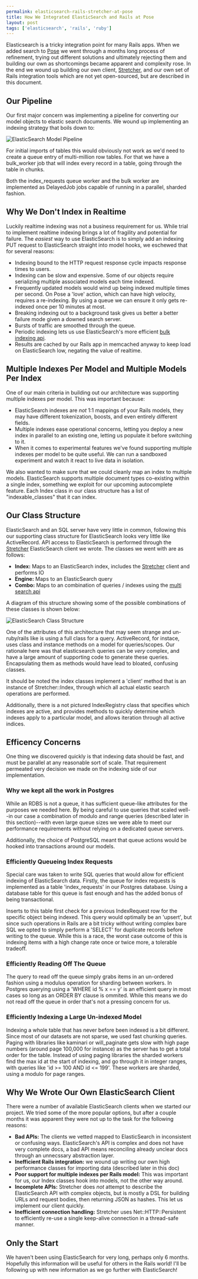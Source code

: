 ```yaml
---
permalink: elasticsearch-rails-stretcher-at-pose
title: How We Integrated ElasticSearch and Rails at Pose
layout: post
tags: ['elasticsearch', 'rails', 'ruby']
---
```


Elasticsearch is a tricky integration point for many Rails apps. When we added search to [Pose](http://pose.com) we went through a months long process of refinement, trying out different solutions and ultimately rejecting them and building our own as shortcomings became apparent and complexity rose. In the end we wound up building our own client, [Stretcher](https://github.com/PoseBiz/stretcher), and our own set of Rails integration tools which are not yet open-sourced, but are described in this document.

## Our Pipeline

Our first major concern was implementing a pipeline for converting our model objects to elastic search documents. We wound up implementing an indexing strategy that boils down to:

![ElasticSearch Model Pipeline](../assets/images/elasticsearch_model_pipeline.png)

For initial imports of tables this would obviously not work as we'd need to create a queue entry of multi-million row tables. For that we have a bulk_worker job that will index every record in a table, going through the table in chunks.

Both the index_requests queue worker and the bulk worker are implemented as DelayedJob jobs capable of running in a parallel, sharded fashion.

## Why We Don't Index in Realtime

Luckily realtime indexing was not a business requirement for us. While trial to implement realtime indexing brings a lot of fragility and potential for failure. The *easiest* way to use ElasticSearch is to simply add an indexing PUT request to ElasticSearch straight into model hooks, we eschewed that for several reasons:

* Indexing bound to the HTTP request response cycle impacts response times to users.
* Indexing can be slow and expensive. Some of our objects require serializing multiple associated models each time indexed.
* Frequently updated models would wind up being indexed multiple times per second. On Pose a 'love' action, which can have high velocity, requires a re-indexing. By using a queue we can ensure it only gets re-indexed once per 10 minutes at most.
* Breaking indexing out to a background task gives us better a better failure mode given a downed search server.
* Bursts of traffic are smoothed through the queue.
* Periodic indexing lets us use ElasticSearch's more efficient [bulk indexing api](http://www.elasticsearch.org/guide/reference/api/bulk.html).
* Results are cached by our Rails app in memcached anyway to keep load on ElasticSearch low, negating the value of realtime.

## Multiple Indexes Per Model and Multiple Models Per Index

One of our main criteria in building out our architecture was supporting multiple indexes per model. This was important because:

* ElasticSearch indexes are *not* 1:1 mappings of your Rails models, they may have different tokenization, boosts, and even entirely different fields.
* Multiple indexes ease operational concerns, letting you deploy a new index in parallel to an existing one, letting us populate it before switching to it.
* When it comes to experimental features we've found supporting multiple indexes per model to be quite useful. We can run a sandboxed experiment and watch it react to live data in isolation.

We also wanted to make sure that we could cleanly map an index to multiple models. ElasticSearch supports multiple document types co-existing within a single index, something we exploit for our upcoming autocomplete feature. Each Index class in our class structure has a list of "indexable_classes" that it can index.

## Our Class Structure

ElasticSearch and an SQL server have very little in common, following this our supporting class structure for ElasticSearch looks very little like ActiveRecord. API access to ElasticSearch is performed through the [Stretcher](https://github.com/PoseBiz/stretcher) ElasticSearch client we wrote. The classes we went with are as follows:

* **Index:** Maps to an ElasticSearch index, includes the [Stretcher](https://github.com/PoseBiz/stretcher) client and performs IO
* **Engine:** Maps to an ElasticSearch query
* **Combo:** Maps to an combination of queries / indexes using the [multi search api](http://www.elasticsearch.org/guide/reference/api/multi-search.html)

A diagram of this structure showing some of the possible combinations of these classes is shown below:

![ElasticSearch Class Structure](../assets/images/elasticsearch-classes.png)

One of the attributes of this architecture that may seem strange and un-ruby/rails like is using a full class for a query. ActiveRecord, for instace, uses class and instance methods on a model for queries/scopes. Our rationale here was that elasticsearch queries can be *very* complex, and have a large amount of supporting code to generate these queries. Encapsulating them as methods would have lead to bloated, confusing classes.

It should be noted the index classes implement a 'client' method that is an instance of Stretcher::Index, through which all actual elastic search operations are performed.

Additionally, there is a not pictured IndexRegistry class that specifies which indexes are active, and provides methods to quickly determine which indexes apply to a particular model, and allows iteration through all active indices.

## Efficency Concerns

One thing we discovered quickly is that indexing data should be fast, and must be parallel at any reasonable sort of scale. That requirement permeated very decision we made on the indexing side of our implementation.

### Why we kept all the work in Postgres

While an RDBS is not a queue, it has sufficient queue-like attributes for the purposes we needed here. By being careful to use queries that scaled well--in our case a combination of modulo and range queries (described later in this section)--with even large queue sizes we were able to meet our performance requirements without relying on a dedicated queue servers.

Additionally, the choice of PostgreSQL meant that queue actions would be hooked into transactions around our models.

### Efficiently Queueing Index Requests

Special care was taken to write SQL queries that would allow for efficient indexing of ElasticSearch data. Firstly, the queue for index requests is implemented as a table 'index_requests' in our Postgres database. Using a database table for this queue is fast enough and has the added bonus of being transactional. 

Inserts to this table first check for a previous IndexRequest row for the specific object being indexed. This query would optimally be an 'upsert', but since such operations in Rails are a bit tricky without writing complex bare SQL we opted to simply perform a 'SELECT' for duplicate records before writing to the queue. While this is a race, the worst case outcome of this is indexing items with a high change rate once or twice more, a tolerable tradeoff.

### Efficiently Reading Off The Queue

The query to read off the queue simply grabs items in an un-ordered fashion using a modulus operation for sharding between workers. In Postgres querying using a 'WHERE id % x == y' is an efficient query in most cases so long as an ORDER BY clause is ommited. While this means we do not read off the queue in order that's not a pressing concern for us.

### Efficiently Indexing a Large Un-indexed Model

Indexing a whole table that has never before been indexed is a bit different. Since most of our datasets are not sparse, we used fast chunking queries. Paging with libraries like kaminari or will_paginate gets slow with high page numbers (around page 100,000 for instance) as the server has to get a total order for the table. Instead of using paging libraries the sharded workers find the max id at the start of indexing, and go through it in integer ranges, with queries like 'id >= 100 AND id <= 199'. These workers are sharded, using a modulo for page ranges.

## Why We Wrote Our Own ElasticSearch Client

There were a number of available ElasticSearch clients when we started our project. We tried some of the more popular options, but after a couple months it was apparent they were not up to the task for the following reasons:

* **Bad APIs:** The clients we vetted mapped to ElasticSearch in inconsistent or confusing ways. ElasticSearch's API is complex and does not have very complete docs, a bad API means reconciling already unclear docs through an unnecssary abstraction layer.
* **Inefficient Rails integration:** we wound up writing our own high performance classes for importing data (described later in this doc)
* **Poor support for multiple indexes per Rails model:** This was important for us, our Index classes hook into models, not the other way around.
* **Incomplete APIs:** Stretcher does *not* attempt to describe the ElasticSearch API with complex objects, but is mostly a DSL for building URLs and request bodies, then returning JSON as hashes. This let us implement our client quickly.
* **Inefficient connection handling:** Stretcher uses Net::HTTP::Persistent to efficiently re-use a single keep-alive connection in a thread-safe manner.

## Only the Start

We haven't been using ElasticSearch for very long, perhaps only 6 months. Hopefully this information will be useful for others in the Rails world! I'll be following up with new information as we go further with ElasticSearch!
